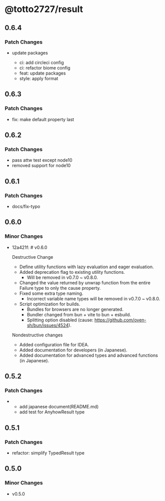 # @totto2727/result

## 0.6.4

### Patch Changes

- update packages

  - ci: add circleci config
  - ci: refactor biome config
  - feat: update packages
  - style: apply format

## 0.6.3

### Patch Changes

- fix: make default property last

## 0.6.2

### Patch Changes

- pass attw test except node10
- removed support for node10

## 0.6.1

### Patch Changes

- docs/fix-typo

## 0.6.0

### Minor Changes

- 12a421f: # v0.6.0

  Destructive Change

  - Define utility functions with lazy evaluation and eager evaluation.
  - Added deprecation flag to existing utility functions.
    - Will be removed in v0.7.0 ~ v0.8.0.
  - Changed the value returned by unwrap function from the entire Failure type to only the cause property.
  - Fixed some extra type naming.
    - Incorrect variable name types will be removed in v0.7.0 ~ v0.8.0.
  - Script optimization for builds.
    - Bundles for browsers are no longer generated.
    - Bundler changed from bun + vite to bun + esbuild.
    - Splitting option disabled (cause: https://github.com/oven-sh/bun/issues/4524).

  Nondestructive changes

  - Added configuration file for IDEA.
  - Added documentation for developers (in Japanese).
  - Added documentation for advanced types and advanced functions (in Japanese).

## 0.5.2

### Patch Changes

- - add japanese document(README.md)
  - add test for AnyhowResult type

## 0.5.1

### Patch Changes

- refactor: simplify TypedResult type

## 0.5.0

### Minor Changes

- v0.5.0
